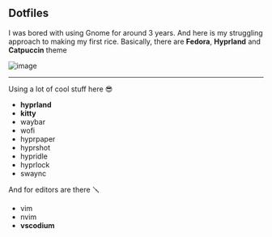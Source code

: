 ## Dotfiles

I was bored with using Gnome for around 3 years. And here is my struggling approach to making my first rice.
Basically, there are __Fedora__, __Hyprland__ and __Catpuccin__ theme

![image](https://github.com/user-attachments/assets/3fb50adf-8897-438f-aee7-9fa140a15068)

---

Using a lot of cool stuff here 😎
- __hyprland__
- __kitty__
- waybar
- wofi
- hyprpaper
- hyprshot
- hypridle
- hyprlock
- swaync

And for editors are there 🪛
- vim
- nvim
- __vscodium__
